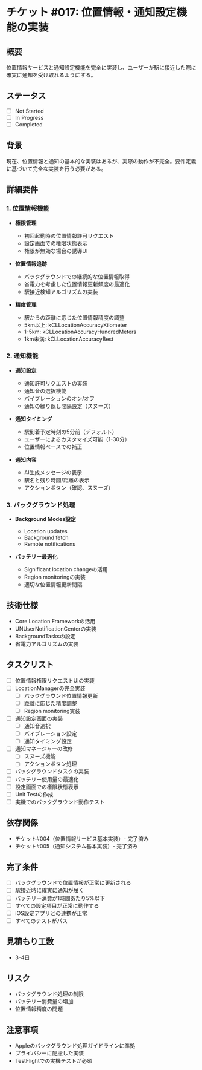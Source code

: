 # チケット #017: 位置情報・通知設定機能の実装

## 概要
位置情報サービスと通知設定機能を完全に実装し、ユーザーが駅に接近した際に確実に通知を受け取れるようにする。

## ステータス
- [ ] Not Started
- [ ] In Progress  
- [ ] Completed

## 背景
現在、位置情報と通知の基本的な実装はあるが、実際の動作が不完全。要件定義に基づいて完全な実装を行う必要がある。

## 詳細要件

### 1. 位置情報機能
- **権限管理**
  - 初回起動時の位置情報許可リクエスト
  - 設定画面での権限状態表示
  - 権限が無効な場合の誘導UI

- **位置情報追跡**
  - バックグラウンドでの継続的な位置情報取得
  - 省電力を考慮した位置情報更新頻度の最適化
  - 駅接近検知アルゴリズムの実装

- **精度管理**
  - 駅からの距離に応じた位置情報精度の調整
  - 5km以上: kCLLocationAccuracyKilometer
  - 1-5km: kCLLocationAccuracyHundredMeters  
  - 1km未満: kCLLocationAccuracyBest

### 2. 通知機能
- **通知設定**
  - 通知許可リクエストの実装
  - 通知音の選択機能
  - バイブレーションのオン/オフ
  - 通知の繰り返し間隔設定（スヌーズ）

- **通知タイミング**
  - 駅到着予定時刻の5分前（デフォルト）
  - ユーザーによるカスタマイズ可能（1-30分）
  - 位置情報ベースでの補正

- **通知内容**
  - AI生成メッセージの表示
  - 駅名と残り時間/距離の表示
  - アクションボタン（確認、スヌーズ）

### 3. バックグラウンド処理
- **Background Modes設定**
  - Location updates
  - Background fetch
  - Remote notifications

- **バッテリー最適化**
  - Significant location changeの活用
  - Region monitoringの実装
  - 適切な位置情報更新間隔

## 技術仕様
- Core Location Frameworkの活用
- UNUserNotificationCenterの実装
- BackgroundTasksの設定
- 省電力アルゴリズムの実装

## タスクリスト
- [ ] 位置情報権限リクエストUIの実装
- [ ] LocationManagerの完全実装
  - [ ] バックグラウンド位置情報更新
  - [ ] 距離に応じた精度調整
  - [ ] Region monitoring実装
- [ ] 通知設定画面の実装
  - [ ] 通知音選択
  - [ ] バイブレーション設定
  - [ ] 通知タイミング設定
- [ ] 通知マネージャーの改修
  - [ ] スヌーズ機能
  - [ ] アクションボタン処理
- [ ] バックグラウンドタスクの実装
- [ ] バッテリー使用量の最適化
- [ ] 設定画面での権限状態表示
- [ ] Unit Testの作成
- [ ] 実機でのバックグラウンド動作テスト

## 依存関係
- チケット#004（位置情報サービス基本実装）- 完了済み
- チケット#005（通知システム基本実装）- 完了済み

## 完了条件
- [ ] バックグラウンドで位置情報が正常に更新される
- [ ] 駅接近時に確実に通知が届く
- [ ] バッテリー消費が1時間あたり5%以下
- [ ] すべての設定項目が正常に動作する
- [ ] iOS設定アプリとの連携が正常
- [ ] すべてのテストがパス

## 見積もり工数
- 3-4日

## リスク
- バックグラウンド処理の制限
- バッテリー消費量の増加
- 位置情報精度の問題

## 注意事項
- Appleのバックグラウンド処理ガイドラインに準拠
- プライバシーに配慮した実装
- TestFlightでの実機テストが必須